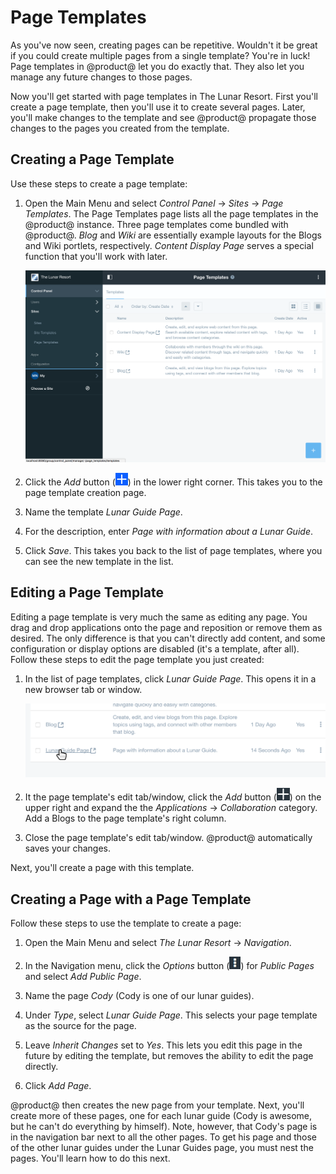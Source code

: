 # Page Templates

As you've now seen, creating pages can be repetitive. Wouldn't it be great if 
you could create multiple pages from a single template? You're in luck! Page 
templates in @product@ let you do exactly that. They also let you manage any 
future changes to those pages. 

Now you'll get started with page templates in The Lunar Resort. First you'll 
create a page template, then you'll use it to create several pages. Later, 
you'll make changes to the template and see @product@ propagate those changes to 
the pages you created from the template. 

## Creating a Page Template

Use these steps to create a page template:

1.  Open the Main Menu and select *Control Panel* &rarr; *Sites* &rarr; *Page 
    Templates*. The Page Templates page lists all the page templates in the 
    @product@ instance. Three page templates come bundled with @product@. *Blog* 
    and *Wiki* are essentially example layouts for the Blogs and Wiki portlets, 
    respectively. *Content Display Page* serves a special function that you'll 
    work with later. 

    ![Figure x: The Page Templates page.](../../../images/001-page-templates-screen.png)

2.  Click the *Add* button 
    (![Add](../../../images/icon-add.png)) in the lower right corner. This takes 
    you to the page template creation page. 

3.  Name the template *Lunar Guide Page*. 

4.  For the description, enter *Page with information about a Lunar Guide*. 

5.  Click *Save*. This takes you back to the list of page templates, where you 
    can see the new template in the list. 

## Editing a Page Template

Editing a page template is very much the same as editing any page. You drag and 
drop applications onto the page and reposition or remove them as desired. The 
only difference is that you can't directly add content, and some configuration 
or display options are disabled (it's a template, after all). Follow these steps 
to edit the page template you just created: 

1.  In the list of page templates, click *Lunar Guide Page*. This opens it in a 
    new browser tab or window. 

    ![Figure x: Click the page template to edit it.](../../../images/001-lunar-resort-template-edit.png)

2.  It the page template's edit tab/window, click the *Add* button 
    (![Add](../../../images/icon-add-app.png)) on the upper right and expand the 
    the *Applications* &rarr; *Collaboration* category. Add a Blogs to the page 
    template's right column. 
    
3.  Close the page template's edit tab/window. @product@ automatically saves 
    your changes. 

Next, you'll create a page with this template. 

## Creating a Page with a Page Template

Follow these steps to use the template to create a page: 

1.  Open the Main Menu and select *The Lunar Resort* &rarr; *Navigation*.

2.  In the Navigation menu, click the *Options* button 
    (![Options](../../../images/icon-options.png)) for *Public Pages* and select 
    *Add Public Page*. 

3.  Name the page *Cody* (Cody is one of our lunar guides).

4.  Under *Type*, select *Lunar Guide Page*. This selects your page template as 
    the source for the page. 

5.  Leave *Inherit Changes* set to *Yes*. This lets you edit this page in the 
    future by editing the template, but removes the ability to edit the page 
    directly.
    
6.  Click *Add Page*.

@product@ then creates the new page from your template. Next, you'll create more 
of these pages, one for each lunar guide (Cody is awesome, but he can't do 
everything by himself). Note, however, that Cody's page is in the navigation bar 
next to all the other pages. To get his page and those of the other lunar guides 
under the Lunar Guides page, you must nest the pages. You'll learn how to do 
this next. 
